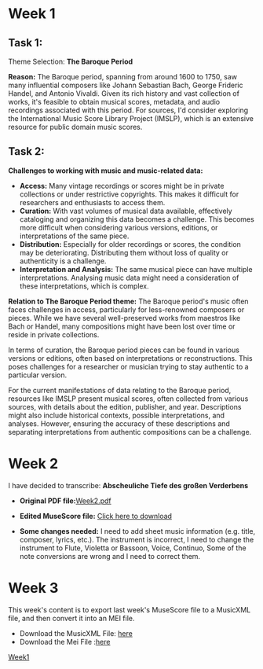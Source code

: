# Week 1
## Task 1:
Theme Selection: **The Baroque Period**

**Reason:** The Baroque period, spanning from around 1600 to 1750, saw many influential composers like Johann Sebastian Bach, George Frideric Handel, and Antonio Vivaldi. Given its rich history and vast collection of works, it's feasible to obtain musical scores, metadata, and audio recordings associated with this period. For sources, I'd consider exploring the International Music Score Library Project (IMSLP), which is an extensive resource for public domain music scores.

## Task 2:
**Challenges to working with music and music-related data:**
- **Access:** Many vintage recordings or scores might be in private collections or under restrictive copyrights. This makes it difficult for researchers and enthusiasts to access them.
- **Curation:** With vast volumes of musical data available, effectively cataloging and organizing this data becomes a challenge. This becomes more difficult when considering various versions, editions, or interpretations of the same piece.
- **Distribution:** Especially for older recordings or scores, the condition may be deteriorating. Distributing them without loss of quality or authenticity is a challenge.
- **Interpretation and Analysis:** The same musical piece can have multiple interpretations. Analysing music data might need a consideration of these interpretations, which is complex.

**Relation to The Baroque Period theme:**
The Baroque period's music often faces challenges in access, particularly for less-renowned composers or pieces. While we have several well-preserved works from maestros like Bach or Handel, many compositions might have been lost over time or reside in private collections. 

In terms of curation, the Baroque period pieces can be found in various versions or editions, often based on interpretations or reconstructions. This poses challenges for a researcher or musician trying to stay authentic to a particular version.

For the current manifestations of data relating to the Baroque period, resources like IMSLP present musical scores, often collected from various sources, with details about the edition, publisher, and year. Descriptions might also include historical contexts, possible interpretations, and analyses. However, ensuring the accuracy of these descriptions and separating interpretations from authentic compositions can be a challenge.

# Week 2
 I have decided to transcribe: **Abscheuliche Tiefe des großen Verderbens**


- **Original PDF file:**[Week2.pdf](https://github.com/Kerui0101/MCA-2023/files/12810971/Week2.pdf)

- **Edited MuseScore file:** [Click here to download](https://github.com/Kerui0101/MCA-2023/raw/master/data/Week%202.mscz)

- **Some changes needed:**
I need to add sheet music information (e.g. title, composer, lyrics, etc.).
The instrument is incorrect, I need to change the instrument to Flute, Violetta or Bassoon, Voice, Continuo,
Some of the note conversions are wrong and I need to correct them.

# Week 3
 This week's content is to export last week's MuseScore file to a MusicXML file, and then convert it into an MEI file.

- Download the MusicXML File: [here](https://github.com/Kerui0101/MCA-2023/raw/master/data/Week%202.mxl)
- Download the Mei File :[here](https://github.com/Kerui0101/MCA-2023/blob/master/data/Week%203.mei)

 [Week1](Week1.md)

